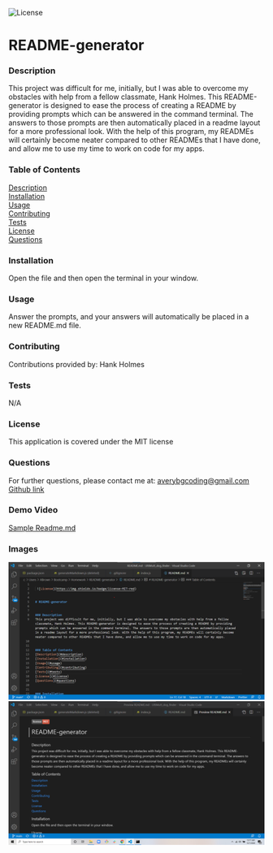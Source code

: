 
 ![License](https://img.shields.io/badge/license-MIT-red)


# README-generator  


### Description  
This project was difficult for me, initially, but I was able to overcome my obstacles with help from a fellow classmate, Hank Holmes. This README-generator is designed to ease the process of creating a README by providing prompts which can be answered in the command terminal. The answers to those prompts are then automatically placed in a readme layout for a more professional look. With the help of this program, my READMEs will certainly become neater compared to other READMEs that I have done, and allow me to use my time to work on code for my apps.


### Table of Contents  
[Description](#description)  
[Installation](#installation)  
[Usage](#usage)  
[Contributing](#contributing)  
[Tests](#tests)  
[License](#license)  
[Questions](#questions)  


### Installation  
Open the file and then open the terminal in your window.


### Usage  
Answer the prompts, and your answers will automatically be placed in a new README.md file.  


### Contributing  
Contributions provided by: Hank Holmes


### Tests  
N/A


### License  
This application is covered under the MIT license


### Questions  
For further questions, please contact me at:
averybgcoding@gmail.com  
[Github link](https://unchar.bootcampcontent.com/averyjbrown2/)  


### Demo Video  
[Sample Readme.md](https://drive.google.com/file/d/12ndz_vE1oEMYPIyKGhhqdEW0-TfFzlSb/view)    


### Images
![README VS Code](./Assets/image1.png)  
![README Preview](./Assets/image2.png)